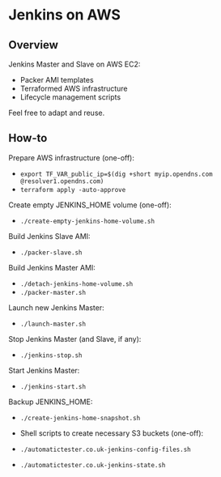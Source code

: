# Jenkins on AWS

## Overview

Jenkins Master and Slave on AWS EC2:
- Packer AMI templates
- Terraformed AWS infrastructure
- Lifecycle management scripts

Feel free to adapt and reuse.

## How-to

Prepare AWS infrastructure (one-off):
- `export TF_VAR_public_ip=$(dig +short myip.opendns.com @resolver1.opendns.com)`
- `terraform apply -auto-approve`

Create empty JENKINS_HOME volume (one-off):
- `./create-empty-jenkins-home-volume.sh`

Build Jenkins Slave AMI:
- `./packer-slave.sh`

Build Jenkins Master AMI:
- `./detach-jenkins-home-volume.sh`
- `./packer-master.sh`

Launch new Jenkins Master:
- `./launch-master.sh`

Stop Jenkins Master (and Slave, if any):
- `./jenkins-stop.sh`

Start Jenkins Master:
- `./jenkins-start.sh`

Backup JENKINS_HOME:
- `./create-jenkins-home-snapshot.sh`

- Shell scripts to create necessary S3 buckets (one-off):
- `./automatictester.co.uk-jenkins-config-files.sh`
- `./automatictester.co.uk-jenkins-state.sh`
